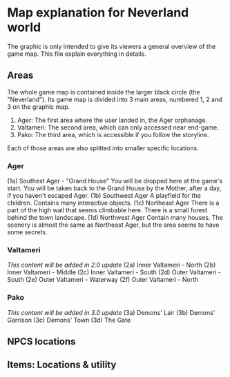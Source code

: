 # Map explanation for Neverland world
The graphic is only intended to give its viewers a general overview of the game map. This file explain everything in details.

## Areas
The whole game map is contained inside the larger black circle (the "Neverland"). Its game map is divided into 3 main areas, numbered 1, 2 and 3 on the graphic map.
1. Ager: The first area where the user landed in, the Ager orphanage.
2. Valtameri: The second area, which can only accessed near end-game.
3. Pako: The third area, which is accessible if you follow the storyline.

Each of those areas are also splitted into smaller specific locations.
### Ager 
(1a) Southest Ager - "Grand House"
You will be dropped here at the game's start. You will be taken back to the Grand House by the Mother, after a day, if you haven't escaped Ager.
(1b) Southwest Ager
A playfield for the children. Contains many interactive objects.
(1c) Northeast Ager
There is a part of the high wall that seems climbable here. There is a small forest behind the town landscape.
(1d) Northwest Ager
Contain many houses. The scenery is almost the same as Northeast Ager, but the area seems to have some secrets.

### Valtameri 
*This content will be added in 2.0 update*
(2a) Inner Valtameri - North
(2b) Inner Valtameri - Middle
(2c) Inner Valtameri - South
(2d) Outer Valtameri - South
(2e) Outer Valtameri - Waterway
(2f) Outer Valtameri - North

### Pako
*This content will be added in 3.0 update*
(3a) Demons' Lair
(3b) Demons' Garrison
(3c) Demons' Town
(3d) The Gate

## NPCS locations

## Items: Locations & utility